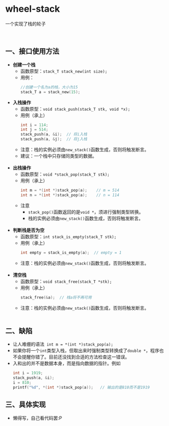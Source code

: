# wheel-stack
一个实现了栈的轮子

<br>

## **一、接口使用方法**
- **创建一个栈**
    - 函数原型：`stack_T stack_new(int size);`
    - 用例：
        ```C 
        //创建一个名为a的栈，大小为15
        stack_T a = stack_new(15); 
        ```
- **入栈操作**
    - 函数原型：`void stack_push(stack_T stk, void *x);`
    - 用例（承上）
        ```C
        int i = 114;
        int j = 514;
        stack_push(a, &i);  // 将i入栈
        stack_push(a, &j);  // 将j入栈
        ```
    - 注意：栈的实例必须由`new_stack()`函数生成，否则将触发断言。
    - 建议：一个栈中只存储同类型的数据。
<br></br>
- **出栈操作**
    - 函数原型：`void *stack_pop(stack_T stk);`
    - 用例（承上）
        ```C
        int m = *(int *)stack_pop(a);    // m = 514
        int n = *(int *)stack_pop(a);    // n = 114
        ```
    - 注意
        - `stack_pop()`函数返回的是`void *`，须进行强制类型转换。
        - 栈的实例必须由`new_stack()`函数生成，否则将触发断言。
<br></br>
- **判断栈是否为空**
    - 函数原型：`int stack_is_empty(stack_T stk);`
    - 用例（承上）
        ```C
        int empty = stack_is_empty(a);  // empty = 1
        ```
    - 注意：栈的实例必须由`new_stack()`函数生成，否则将触发断言。
<br></br>
- **清空栈**
    - 函数原型：`void stack_free(stack_T *stk);`
    - 用例（承上）
        ```C
        stack_free(&a);  // 栈a将不再可用
        ```
    - 注意：栈的实例必须由`new_stack()`函数生成，否则将触发断言。
<br></br>
## **二、缺陷**
- 让人难绷的语法` int m = *(int *)stack_pop(a);`
- 如果你将一个`int`类型入栈，但取出来时强制类型转换成了`double *`，程序也不会提醒你错了。目前还没找到合适的方法检查这一错误。
- 入和出的并不是数据本身，而是指向数据的指针。例如
    ```C
    int i = 1919;
    stack_push(a, &i);
    i = 810;
    printf("%d", *(int *)stack_pop(a));   // 输出的是810而不是1919
    ```
## **三、具体实现**
- 懒得写，自己看代码罢:P
